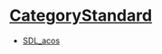 # [CategoryStandard](CategoryStandard)

<!-- BEGIN CATEGORY LIST -->
- [SDL_acos](SDL_acos)
<!-- END CATEGORY LIST -->

